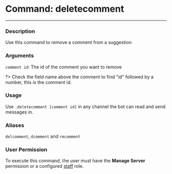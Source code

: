 # Command: deletecomment
---
### Description
Use this command to remove a comment from a suggestion

### Arguments
`comment id`: The id of the comment you want to remove

?> Check the field name above the comment to find "id" followed by a number, this is the comment id.

### Usage
Use `.deletecomment [comment id]` in any channel the bot can read and send messages in.

### Aliases
`delcomment`, `dcomment` and `rmcomment`

### User Permission
To execute this command, the user must have the **Manage Server** permission or a configured [staff](/config/staffroles.md) role.

